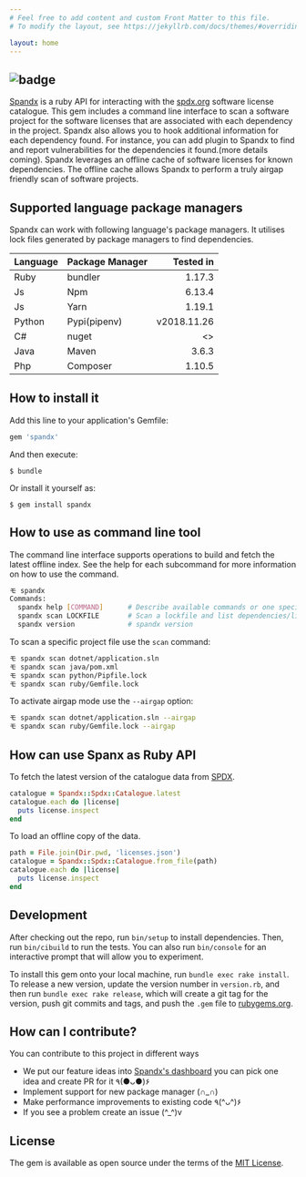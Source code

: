 ```yaml
---
# Feel free to add content and custom Front Matter to this file.
# To modify the layout, see https://jekyllrb.com/docs/themes/#overriding-theme-defaults

layout: home
---
```


## ![badge](https://github.com/mokhan/spandx/workflows/ci/badge.svg)

[Spandx](https://github.com/spandx/spandx) is a ruby API for interacting with the [spdx.org](https://spdx.org) software license catalogue. This gem includes a command line interface to scan a software project for the software licenses that are associated with each dependency in the project. Spandx also allows you to hook additional information for each dependency found. For instance, you can add plugin to Spandx to find and report vulnerabilities for the dependencies it found.(more details coming). Spandx leverages an offline cache of software licenses for known dependencies. The offline cache allows Spandx to perform a truly airgap friendly scan of software projects.

## Supported language package managers

Spandx can work with following language's package managers. It utilises lock files generated by package managers to find dependencies.

| Language  | Package Manager    | Tested in   |
| ------------ | --------------- | -------:    |
| Ruby         | bundler         | 1.17.3      |
| Js           | Npm             | 6.13.4      |
| Js           | Yarn            | 1.19.1      |
| Python       | Pypi(pipenv)    | v2018.11.26 |
| C#           | nuget           | <>          |
| Java         | Maven           | 3.6.3       |
| Php          | Composer        | 1.10.5      |


## How to install it

Add this line to your application's Gemfile:

```ruby
gem 'spandx'
```

And then execute:

    $ bundle

Or install it yourself as:

    $ gem install spandx

## How to use as command line tool

The command line interface supports operations to build and fetch the latest offline index.
See the help for each subcommand for more information on how to use the command.

```bash
モ spandx
Commands:
  spandx help [COMMAND]      # Describe available commands or one specific command
  spandx scan LOCKFILE       # Scan a lockfile and list dependencies/licenses
  spandx version             # spandx version
```

To scan a specific project file use the `scan` command:

```bash
モ spandx scan dotnet/application.sln
モ spandx scan java/pom.xml
モ spandx scan python/Pipfile.lock
モ spandx scan ruby/Gemfile.lock
```

To activate airgap mode use the `--airgap` option:

```bash
モ spandx scan dotnet/application.sln --airgap
モ spandx scan ruby/Gemfile.lock --airgap
```

## How can use Spanx as Ruby API

To fetch the latest version of the catalogue data from [SPDX](https://spdx.org/licenses/licenses.json).

```ruby
catalogue = Spandx::Spdx::Catalogue.latest
catalogue.each do |license|
  puts license.inspect
end
```

To load an offline copy of the data.

```ruby
path = File.join(Dir.pwd, 'licenses.json')
catalogue = Spandx::Spdx::Catalogue.from_file(path)
catalogue.each do |license|
  puts license.inspect
end
```

## Development

After checking out the repo, run `bin/setup` to install dependencies. Then, run `bin/cibuild` to run the tests. You can also run `bin/console` for an interactive prompt that will allow you to experiment.

To install this gem onto your local machine, run `bundle exec rake install`. To release a new version, update the version number in `version.rb`, and then run `bundle exec rake release`, which will create a git tag for the version, push git commits and tags, and push the `.gem` file to [rubygems.org](https://rubygems.org).

## How can I contribute?

You can contribute to this project in different ways

- We put our feature ideas into [Spandx's dashboard](https://github.com/spandx/spandx/projects/1) you can pick one idea and create PR for it ٩(●ᴗ●)۶
- Implement support for new package manager (∩_∩)
- Make performance improvements to existing code ٩(^ᴗ^)۶
- If you see a problem create an issue  (^_^)v


## License

The gem is available as open source under the terms of the [MIT License](https://opensource.org/licenses/MIT).


